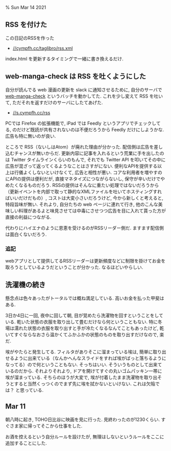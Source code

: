 % Sun Mar 14 2021

## RSS を付けた

この日記のRSSを作った

- [//cympfh.cc/taglibro/rss.xml](https://cympfh.cc/taglibro/rss.xml)

index.html を更新するタイミングで一緒に書き換えるだけ.

## web-manga-check は RSS を吐くようにした

自分が読んでる web 漫画の更新を slack に通知させるために,
自分のサーバで [web-manga-check](https://github.com/cympfh/web-manga-check) というバッチを動かしてた.
これを少し変えて RSS を吐いて, ただそれを返すだけのサーバにしたてあげた.

- [//s.cympfh.cc/rss](http://s.cympfh.cc/rss)

PCでは Firefox の拡張機能で, iPad では Feedly というアプリでチェックしてる, のだけど既読が共有されないのは不便だろうから Feedly だけにしようかな.  広告も特に無いのが良い.

ところで RSS（ないしはAtom）が廃れた理由が分かった.
配信側は広告を差し込むチャンスが無いからだ.
更新内容に記事を入れるという荒業に手を出したのは Twitter タイムラインくらいのもんで,
それでも Twitter API を叩いてその中に広告が混ざって返ってくるようなことはさすがにない.
便利なAPIを提供する以上は行儀よくしないといけなくて, 広告と相性が悪い.
コアな利用者を増やすのにAPIの提供は便利だが, 直接マネタイズにつながらないし, 保守が辛いだけでやめたくなるものだろう.
RSSの提供はそんなに重たい処理ではないだろうから（更新イベントを内部で取って静的なXMLファイルを吐いてホスティングすればいいだけだもの）, コストは大変小さいだろうけど, 今から新しくと考えると, 特段旨味が無い.
それより, 自分たちの web ページに連れて行き, 他のこんな美味しい料理があるよと味見させては中毒にさせつつ広告を目に入れて貰った方が直接の利益につながる.

代わりにハイエナのように恩恵を受けるのがRSSリーダー側だ.
ますます配信側は面白くないだろう.

### 追記

webアプリとして提供してるRSSリーダーは更新頻度などに制限を掛けてお金を取ろうとしているようだということが分かった.
なるほどいやらしい.

## 洗濯機の続き

懸念点は色々あったがトータルでは概ね満足している.
高いお金を払った甲斐はある.

3日か4日に一回, 夜中に回して朝, 目が覚めたら洗濯物を回すということをしている.
乾いた状態の衣服を取り出して畳むだけなら何ということもない.
特に冬場は濡れた状態の衣服を取り出すと手が冷たくなるなんてこともあったけど,
乾いてすぐならなおさら温かくてふかふかの状態のものを取り出すだけなので, 楽だ.

埃がやたらと発生してる.
フィルタがありそこに溜まっている埃は, 簡単に取り出せるように出来ている（なんかへんなスライドをすれば埃がばっと落ちるようになってる）ので何ということもない.
そっちはいい. そういうものとして出来ているのだから.
それよりそれより, ドアを開けてすぐの丸いゴムパッキン一帯に埃が溜まっている.
そちらのほうが大変で, 埃が付着したまま洗濯物を取り出そうとすると当然くっつくのでまず先に埃を拭かないといけない.
これは欠陥では？ と思っている.

## Mar 11

朝八時に起き, TOHO日比谷に映画を見に行った.
見終わったのが1230くらい.
すぐさま家に帰ってそこから仕事をした.

お酒を控えるという自分ルールを設けたが, 無理はしないというルールをここに追加することにした.
